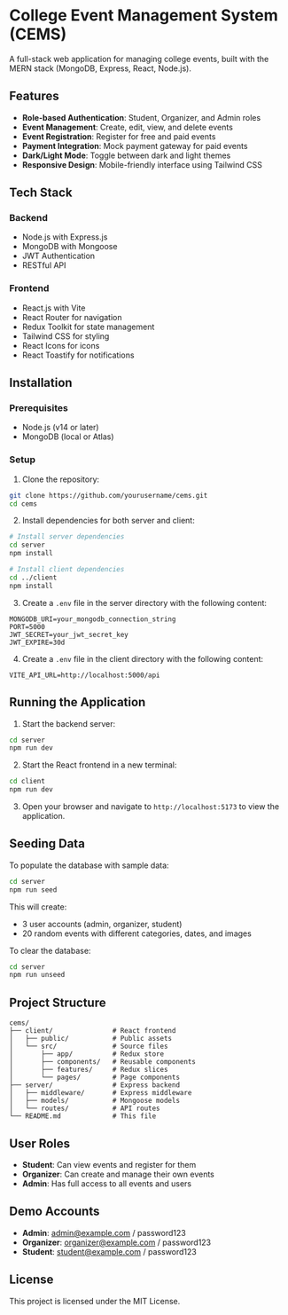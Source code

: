 # College Event Management System (CEMS)

A full-stack web application for managing college events, built with the MERN stack (MongoDB, Express, React, Node.js).

## Features

- **Role-based Authentication**: Student, Organizer, and Admin roles
- **Event Management**: Create, edit, view, and delete events
- **Event Registration**: Register for free and paid events
- **Payment Integration**: Mock payment gateway for paid events
- **Dark/Light Mode**: Toggle between dark and light themes
- **Responsive Design**: Mobile-friendly interface using Tailwind CSS

## Tech Stack

### Backend
- Node.js with Express.js
- MongoDB with Mongoose
- JWT Authentication
- RESTful API

### Frontend
- React.js with Vite
- React Router for navigation
- Redux Toolkit for state management
- Tailwind CSS for styling
- React Icons for icons
- React Toastify for notifications

## Installation

### Prerequisites
- Node.js (v14 or later)
- MongoDB (local or Atlas)

### Setup

1. Clone the repository:
```bash
git clone https://github.com/yourusername/cems.git
cd cems
```

2. Install dependencies for both server and client:
```bash
# Install server dependencies
cd server
npm install

# Install client dependencies
cd ../client
npm install
```

3. Create a `.env` file in the server directory with the following content:
```
MONGODB_URI=your_mongodb_connection_string
PORT=5000
JWT_SECRET=your_jwt_secret_key
JWT_EXPIRE=30d
```

4. Create a `.env` file in the client directory with the following content:
```
VITE_API_URL=http://localhost:5000/api
```

## Running the Application

1. Start the backend server:
```bash
cd server
npm run dev
```

2. Start the React frontend in a new terminal:
```bash
cd client
npm run dev
```

3. Open your browser and navigate to `http://localhost:5173` to view the application.

## Seeding Data

To populate the database with sample data:

```bash
cd server
npm run seed
```

This will create:
- 3 user accounts (admin, organizer, student)
- 20 random events with different categories, dates, and images

To clear the database:

```bash
cd server
npm run unseed
```

## Project Structure

```
cems/
├── client/               # React frontend
│   ├── public/           # Public assets
│   └── src/              # Source files
│       ├── app/          # Redux store
│       ├── components/   # Reusable components
│       ├── features/     # Redux slices
│       └── pages/        # Page components
├── server/               # Express backend
│   ├── middleware/       # Express middleware
│   ├── models/           # Mongoose models
│   └── routes/           # API routes
└── README.md             # This file
```

## User Roles

- **Student**: Can view events and register for them
- **Organizer**: Can create and manage their own events
- **Admin**: Has full access to all events and users

## Demo Accounts

- **Admin**: admin@example.com / password123
- **Organizer**: organizer@example.com / password123
- **Student**: student@example.com / password123

## License

This project is licensed under the MIT License. 